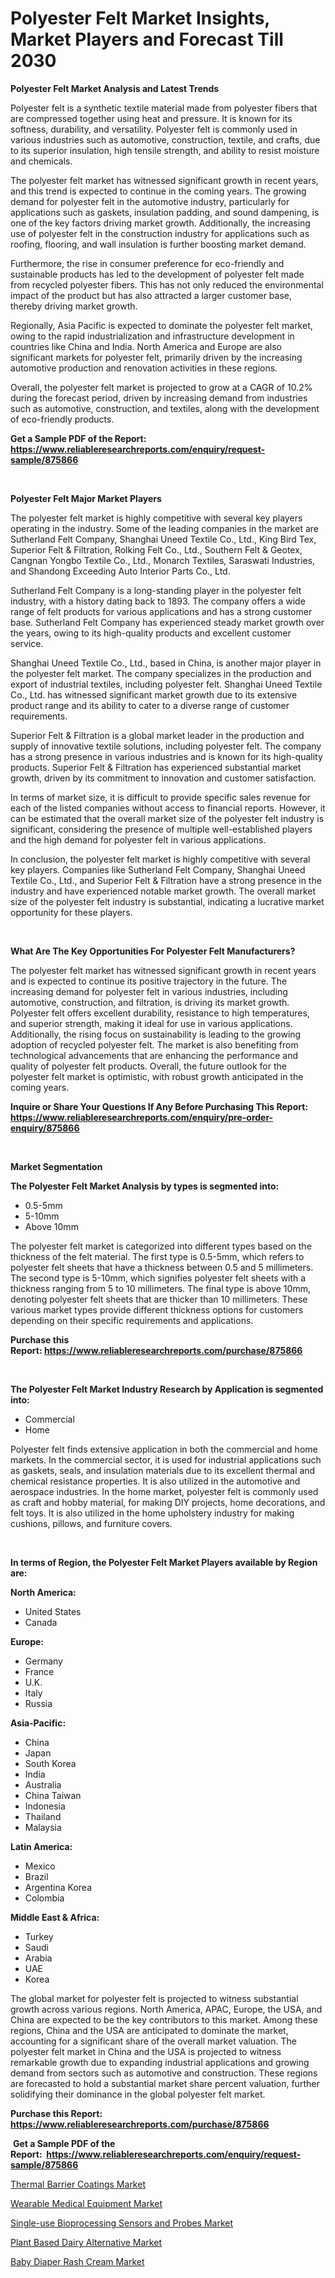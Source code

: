 <p><h1>Polyester Felt Market Insights, Market Players and Forecast Till 2030</h1></p><p><strong>Polyester Felt Market Analysis and Latest Trends</strong></p>
<p><p>Polyester felt is a synthetic textile material made from polyester fibers that are compressed together using heat and pressure. It is known for its softness, durability, and versatility. Polyester felt is commonly used in various industries such as automotive, construction, textile, and crafts, due to its superior insulation, high tensile strength, and ability to resist moisture and chemicals.</p><p>The polyester felt market has witnessed significant growth in recent years, and this trend is expected to continue in the coming years. The growing demand for polyester felt in the automotive industry, particularly for applications such as gaskets, insulation padding, and sound dampening, is one of the key factors driving market growth. Additionally, the increasing use of polyester felt in the construction industry for applications such as roofing, flooring, and wall insulation is further boosting market demand.</p><p>Furthermore, the rise in consumer preference for eco-friendly and sustainable products has led to the development of polyester felt made from recycled polyester fibers. This has not only reduced the environmental impact of the product but has also attracted a larger customer base, thereby driving market growth.</p><p>Regionally, Asia Pacific is expected to dominate the polyester felt market, owing to the rapid industrialization and infrastructure development in countries like China and India. North America and Europe are also significant markets for polyester felt, primarily driven by the increasing automotive production and renovation activities in these regions.</p><p>Overall, the polyester felt market is projected to grow at a CAGR of 10.2% during the forecast period, driven by increasing demand from industries such as automotive, construction, and textiles, along with the development of eco-friendly products.</p></p>
<p><strong>Get a Sample PDF of the Report:&nbsp; <a href="https://www.reliableresearchreports.com/enquiry/request-sample/875866">https://www.reliableresearchreports.com/enquiry/request-sample/875866</a></strong></p>
<p>&nbsp;</p>
<p><strong>Polyester Felt Major Market Players</strong></p>
<p><p>The polyester felt market is highly competitive with several key players operating in the industry. Some of the leading companies in the market are Sutherland Felt Company, Shanghai Uneed Textile Co., Ltd., King Bird Tex, Superior Felt & Filtration, Rolking Felt Co., Ltd., Southern Felt & Geotex, Cangnan Yongbo Textile Co., Ltd., Monarch Textiles, Saraswati Industries, and Shandong Exceeding Auto Interior Parts Co., Ltd.</p><p>Sutherland Felt Company is a long-standing player in the polyester felt industry, with a history dating back to 1893. The company offers a wide range of felt products for various applications and has a strong customer base. Sutherland Felt Company has experienced steady market growth over the years, owing to its high-quality products and excellent customer service.</p><p>Shanghai Uneed Textile Co., Ltd., based in China, is another major player in the polyester felt market. The company specializes in the production and export of industrial textiles, including polyester felt. Shanghai Uneed Textile Co., Ltd. has witnessed significant market growth due to its extensive product range and its ability to cater to a diverse range of customer requirements.</p><p>Superior Felt & Filtration is a global market leader in the production and supply of innovative textile solutions, including polyester felt. The company has a strong presence in various industries and is known for its high-quality products. Superior Felt & Filtration has experienced substantial market growth, driven by its commitment to innovation and customer satisfaction.</p><p>In terms of market size, it is difficult to provide specific sales revenue for each of the listed companies without access to financial reports. However, it can be estimated that the overall market size of the polyester felt industry is significant, considering the presence of multiple well-established players and the high demand for polyester felt in various applications.</p><p>In conclusion, the polyester felt market is highly competitive with several key players. Companies like Sutherland Felt Company, Shanghai Uneed Textile Co., Ltd., and Superior Felt & Filtration have a strong presence in the industry and have experienced notable market growth. The overall market size of the polyester felt industry is substantial, indicating a lucrative market opportunity for these players.</p></p>
<p>&nbsp;</p>
<p><strong>What Are The Key Opportunities For Polyester Felt Manufacturers?</strong></p>
<p><p>The polyester felt market has witnessed significant growth in recent years and is expected to continue its positive trajectory in the future. The increasing demand for polyester felt in various industries, including automotive, construction, and filtration, is driving its market growth. Polyester felt offers excellent durability, resistance to high temperatures, and superior strength, making it ideal for use in various applications. Additionally, the rising focus on sustainability is leading to the growing adoption of recycled polyester felt. The market is also benefiting from technological advancements that are enhancing the performance and quality of polyester felt products. Overall, the future outlook for the polyester felt market is optimistic, with robust growth anticipated in the coming years.</p></p>
<p><strong>Inquire or Share Your Questions If Any Before Purchasing This Report: <a href="https://www.reliableresearchreports.com/enquiry/pre-order-enquiry/875866">https://www.reliableresearchreports.com/enquiry/pre-order-enquiry/875866</a></strong></p>
<p>&nbsp;</p>
<p><strong>Market Segmentation</strong></p>
<p><strong>The Polyester Felt Market Analysis by types is segmented into:</strong></p>
<p><ul><li>0.5-5mm</li><li>5-10mm</li><li>Above 10mm</li></ul></p>
<p><p>The polyester felt market is categorized into different types based on the thickness of the felt material. The first type is 0.5-5mm, which refers to polyester felt sheets that have a thickness between 0.5 and 5 millimeters. The second type is 5-10mm, which signifies polyester felt sheets with a thickness ranging from 5 to 10 millimeters. The final type is above 10mm, denoting polyester felt sheets that are thicker than 10 millimeters. These various market types provide different thickness options for customers depending on their specific requirements and applications.</p></p>
<p><strong>Purchase this Report:&nbsp;<a href="https://www.reliableresearchreports.com/purchase/875866">https://www.reliableresearchreports.com/purchase/875866</a></strong></p>
<p>&nbsp;</p>
<p><strong>The Polyester Felt Market Industry Research by Application is segmented into:</strong></p>
<p><ul><li>Commercial</li><li>Home</li></ul></p>
<p><p>Polyester felt finds extensive application in both the commercial and home markets. In the commercial sector, it is used for industrial applications such as gaskets, seals, and insulation materials due to its excellent thermal and chemical resistance properties. It is also utilized in the automotive and aerospace industries. In the home market, polyester felt is commonly used as craft and hobby material, for making DIY projects, home decorations, and felt toys. It is also utilized in the home upholstery industry for making cushions, pillows, and furniture covers.</p></p>
<p>&nbsp;</p>
<p><strong>In terms of Region, the Polyester Felt Market Players available by Region are:</strong></p>
<p>
    <p> <strong> North America: </strong>
        <ul>
            <li>United States</li>
            <li>Canada</li>
        </ul>
        </p> 
    <p> <strong> Europe: </strong>
        <ul>
            <li>Germany</li>
            <li>France</li>
            <li>U.K.</li>
            <li>Italy</li>
            <li>Russia</li>
        </ul>
        </p> 
    <p> <strong> Asia-Pacific: </strong>
        <ul>
            <li>China</li>
            <li>Japan</li>
            <li>South Korea</li>
            <li>India</li>
            <li>Australia</li>
            <li>China Taiwan</li>
            <li>Indonesia</li>
            <li>Thailand</li>
            <li>Malaysia</li>
        </ul>
        </p> 
    <p> <strong> Latin America: </strong>
        <ul>
            <li>Mexico</li>
            <li>Brazil</li>
            <li>Argentina Korea</li>
            <li>Colombia</li>
        </ul>
        </p> 
    <p> <strong> Middle East & Africa: </strong>
        <ul>
            <li>Turkey</li>
            <li>Saudi</li>
            <li>Arabia</li>
            <li>UAE</li>
            <li>Korea</li>
        </ul>
    </p>
    </p>
<p><p>The global market for polyester felt is projected to witness substantial growth across various regions. North America, APAC, Europe, the USA, and China are expected to be the key contributors to this market. Among these regions, China and the USA are anticipated to dominate the market, accounting for a significant share of the overall market valuation. The polyester felt market in China and the USA is projected to witness remarkable growth due to expanding industrial applications and growing demand from sectors such as automotive and construction. These regions are forecasted to hold a substantial market share percent valuation, further solidifying their dominance in the global polyester felt market.</p></p>
<p><strong>Purchase this Report: <a href="https://www.reliableresearchreports.com/purchase/875866">https://www.reliableresearchreports.com/purchase/875866</a></strong></p>
<p>&nbsp;<strong>Get a Sample PDF of the Report:&nbsp;&nbsp;<a href="https://www.reliableresearchreports.com/enquiry/request-sample/875866">https://www.reliableresearchreports.com/enquiry/request-sample/875866</a></strong></p>
<p><strong></strong></p>
<p><p><a href="https://www.reportprime.com/thermal-barrier-coatings-r433">Thermal Barrier Coatings Market</a></p><p><a href="https://medium.com/@thadnader/wearable-medical-equipment-market-size-growth-forecast-2023-2030-f0ae22f65103">Wearable Medical Equipment Market</a></p><p><a href="https://issuu.com/reportprime-2/docs/single-use-bioprocessing-sensors-and-probes-market?fr=xKAE9_zU1NQ">Single-use Bioprocessing Sensors and Probes Market</a></p><p><a href="https://github.com/JameTravis/Market-Research-Report-List-1/blob/main/plant-based-dairy-alternative-market.md">Plant Based Dairy Alternative Market</a></p><p><a href="https://issuu.com/reportprime-2/docs/baby-diaper-rash-cream-market-size-2030.pptx?fr=xKAE9_zU1NQ">Baby Diaper Rash Cream Market</a></p></p>